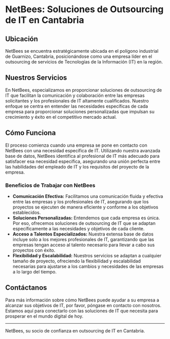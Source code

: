 # NetBees: Soluciones de Outsourcing de IT en Cantabria

## Ubicación
NetBees se encuentra estratégicamente ubicada en el polígono industrial de Guarnizo, Cantabria, posicionándose como una empresa líder en el outsourcing de servicios de Tecnologías de la Información (IT) en la región.

## Nuestros Servicios
En NetBees, especializamos en proporcionar soluciones de outsourcing de IT que facilitan la comunicación y colaboración entre las empresas solicitantes y los profesionales de IT altamente cualificados. Nuestro enfoque se centra en entender las necesidades específicas de cada empresa para proporcionar soluciones personalizadas que impulsan su crecimiento y éxito en el competitivo mercado actual.

## Cómo Funciona
El proceso comienza cuando una empresa se pone en contacto con NetBees con una necesidad específica de IT. Utilizando nuestra avanzada base de datos, NetBees identifica al profesional de IT más adecuado para satisfacer esa necesidad específica, asegurando una unión perfecta entre las habilidades del empleado de IT y los requisitos del proyecto de la empresa.

### Beneficios de Trabajar con NetBees
- **Comunicación Efectiva:** Facilitamos una comunicación fluida y efectiva entre las empresas y los profesionales de IT, asegurando que los proyectos se ejecuten de manera eficiente y conforme a los objetivos establecidos.
- **Soluciones Personalizadas:** Entendemos que cada empresa es única. Por eso, ofrecemos soluciones de outsourcing de IT que se adaptan específicamente a las necesidades y objetivos de cada cliente.
- **Acceso a Talentos Especializados:** Nuestra extensa base de datos incluye solo a los mejores profesionales de IT, garantizando que las empresas tengan acceso al talento necesario para llevar a cabo sus proyectos con éxito.
- **Flexibilidad y Escalabilidad:** Nuestros servicios se adaptan a cualquier tamaño de proyecto, ofreciendo la flexibilidad y escalabilidad necesarias para ajustarse a los cambios y necesidades de las empresas a lo largo del tiempo.

## Contáctanos
Para más información sobre cómo NetBees puede ayudar a su empresa a alcanzar sus objetivos de IT, por favor, póngase en contacto con nosotros. Estamos aquí para conectarlo con las soluciones de IT que necesita para prosperar en el mundo digital de hoy.

---

NetBees, su socio de confianza en outsourcing de IT en Cantabria.
